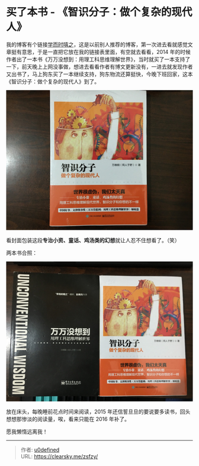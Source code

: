 # 买了本书 - 《智识分子：做个复杂的现代人》


我的博客有个链接[学而时嘻之](http://www.geekonomics10000.com)，这是以前别人推荐的博客，第一次进去看就感觉文章挺有意思，于是一直把它放在我的链接表里面，有空就去看看，2014 年的时候作者出了一本书《万万没想到：用理工科思维理解世界》，当时就买了一本支持了一下，前天晚上上网没事做，想进去看看作者有博文更新没有，一进去就发现作者又出书了，马上狗东买了一本继续支持，狗东物流还算挺快，今晚下班回家，这本《智识分子：做个复杂的现代人》到了。

![单本](zsfz1.jpg "智识分子：做个复杂的现代人")

看封面包装这段**专治小资、童话、鸡汤类的幻想**就让人忍不住想看了。（笑）

两本书合照：

![两书合照](zsfz2.jpg "两本书合照")

放在床头，每晚睡前花点时间来阅读，2015 年还信誓旦旦的要说要多读书，回头想想那惨淡的阅读量，唉，看来只能在 2016 年补了。

愿我懒惰远离我！


---

> 作者: [u0defined](http://clearsky.me/)  
> URL: https://clearsky.me/zsfzy/  

